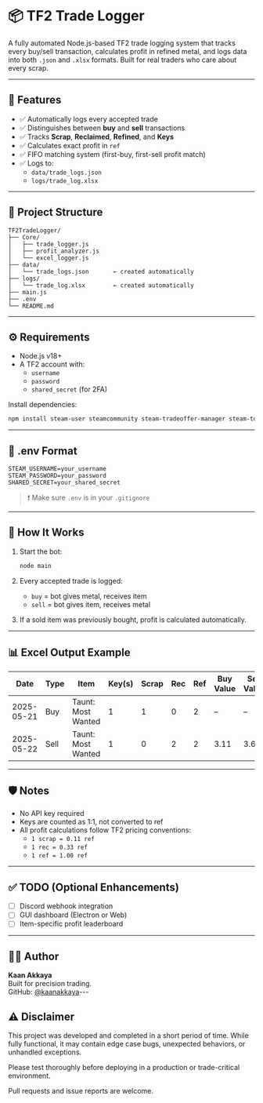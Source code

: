 # 📦 TF2 Trade Logger

A fully automated Node.js-based TF2 trade logging system that tracks every buy/sell transaction, calculates profit in refined metal, and logs data into both `.json` and `.xlsx` formats. Built for real traders who care about every scrap.

---

## 🚀 Features

- ✅ Automatically logs every accepted trade
- ✅ Distinguishes between **buy** and **sell** transactions
- ✅ Tracks **Scrap**, **Reclaimed**, **Refined**, and **Keys**
- ✅ Calculates exact profit in `ref`
- ✅ FIFO matching system (first-buy, first-sell profit match)
- ✅ Logs to:
  - `data/trade_logs.json`
  - `logs/trade_log.xlsx`

---

## 📁 Project Structure

```
TF2TradeLogger/
├── Core/
│   ├── trade_logger.js
│   ├── profit_analyzer.js
│   └── excel_logger.js
├── data/
│   └── trade_logs.json       ← created automatically
├── logs/
│   └── trade_log.xlsx        ← created automatically
├── main.js
├── .env
└── README.md
```

---

## ⚙️ Requirements

- Node.js v18+  
- A TF2 account with:
  - `username`
  - `password`
  - `shared_secret` (for 2FA)

Install dependencies:
```bash
npm install steam-user steamcommunity steam-tradeoffer-manager steam-totp dotenv xlsx
```

---

## 📄 .env Format

```
STEAM_USERNAME=your_username
STEAM_PASSWORD=your_password
SHARED_SECRET=your_shared_secret
```

> ❗ Make sure `.env` is in your `.gitignore`

---

## 🧪 How It Works

1. Start the bot:
   ```bash
   node main
   ```

2. Every accepted trade is logged:
   - `buy` = bot gives metal, receives item
   - `sell` = bot gives item, receives metal
3. If a sold item was previously bought, profit is calculated automatically.

---

## 📊 Excel Output Example

| Date       | Type | Item               | Key(s) | Scrap | Rec | Ref | Buy Value | Sell Value | Profit |
|------------|------|--------------------|--------|-------|-----|-----|------------|-------------|--------|
| 2025-05-21 | Buy  | Taunt: Most Wanted | 1      | 1     | 0   | 2   | –          | –           | –      |
| 2025-05-22 | Sell | Taunt: Most Wanted | 1      | 0     | 2   | 2   | 3.11       | 3.66        | 0.55   |

---

## 🛡️ Notes

- No API key required
- Keys are counted as 1:1, not converted to ref
- All profit calculations follow TF2 pricing conventions:
  - `1 scrap = 0.11 ref`
  - `1 rec = 0.33 ref`
  - `1 ref = 1.00 ref`

---

## ✅ TODO (Optional Enhancements)

- [ ] Discord webhook integration
- [ ] GUI dashboard (Electron or Web)
- [ ] Item-specific profit leaderboard

---

## 👨‍💻 Author

**Kaan Akkaya**  
Built for precision trading.  
GitHub: [@kaanakkaya](https://github.com/AkkayaKaan)---

## ⚠️ Disclaimer

This project was developed and completed in a short period of time. While fully functional, it may contain edge case bugs, unexpected behaviors, or unhandled exceptions.

Please test thoroughly before deploying in a production or trade-critical environment.

Pull requests and issue reports are welcome.